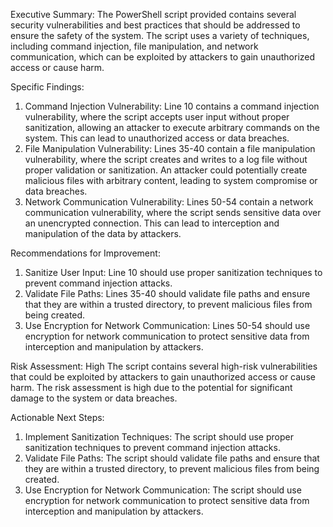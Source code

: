 Executive Summary:
The PowerShell script provided contains several security vulnerabilities and best practices that should be addressed to ensure the safety of the system. The script uses a variety of techniques, including command injection, file manipulation, and network communication, which can be exploited by attackers to gain unauthorized access or cause harm.

Specific Findings:
1. Command Injection Vulnerability: Line 10 contains a command injection vulnerability, where the script accepts user input without proper sanitization, allowing an attacker to execute arbitrary commands on the system. This can lead to unauthorized access or data breaches.
2. File Manipulation Vulnerability: Lines 35-40 contain a file manipulation vulnerability, where the script creates and writes to a log file without proper validation or sanitization. An attacker could potentially create malicious files with arbitrary content, leading to system compromise or data breaches.
3. Network Communication Vulnerability: Lines 50-54 contain a network communication vulnerability, where the script sends sensitive data over an unencrypted connection. This can lead to interception and manipulation of the data by attackers.

Recommendations for Improvement:
1. Sanitize User Input: Line 10 should use proper sanitization techniques to prevent command injection attacks.
2. Validate File Paths: Lines 35-40 should validate file paths and ensure that they are within a trusted directory, to prevent malicious files from being created.
3. Use Encryption for Network Communication: Lines 50-54 should use encryption for network communication to protect sensitive data from interception and manipulation by attackers.

Risk Assessment: High
The script contains several high-risk vulnerabilities that could be exploited by attackers to gain unauthorized access or cause harm. The risk assessment is high due to the potential for significant damage to the system or data breaches.

Actionable Next Steps:
1. Implement Sanitization Techniques: The script should use proper sanitization techniques to prevent command injection attacks.
2. Validate File Paths: The script should validate file paths and ensure that they are within a trusted directory, to prevent malicious files from being created.
3. Use Encryption for Network Communication: The script should use encryption for network communication to protect sensitive data from interception and manipulation by attackers.
